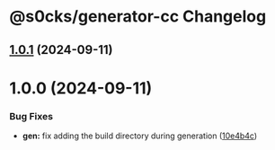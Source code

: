 # @s0cks/generator-cc Changelog

## [1.0.1](https://github.com/s0cks/generator-cc/compare/1.0.0...1.0.1) (2024-09-11)

# 1.0.0 (2024-09-11)


### Bug Fixes

* **gen:** fix adding the build directory during generation ([10e4b4c](https://github.com/s0cks/generator-cc/commit/10e4b4c21092ce66629ef6158840867886e3a570))
